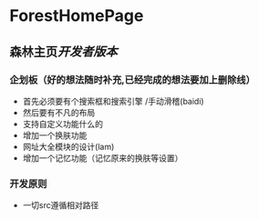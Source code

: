 # ForestHomePage
## **森林主页***开发者版本*
### 企划板（好的想法随时补充,已经完成的想法要加上删除线）
- 首先必须要有个搜索框和搜索引擎 /手动滑稽(baidi)
- 然后要有不凡的布局
- 支持自定义功能什么的
- 增加一个换肤功能
- 网址大全模块的设计(lam)
- 增加一个记忆功能（记忆原来的换肤等设置）
### 开发原则
- 一切src遵循相对路径